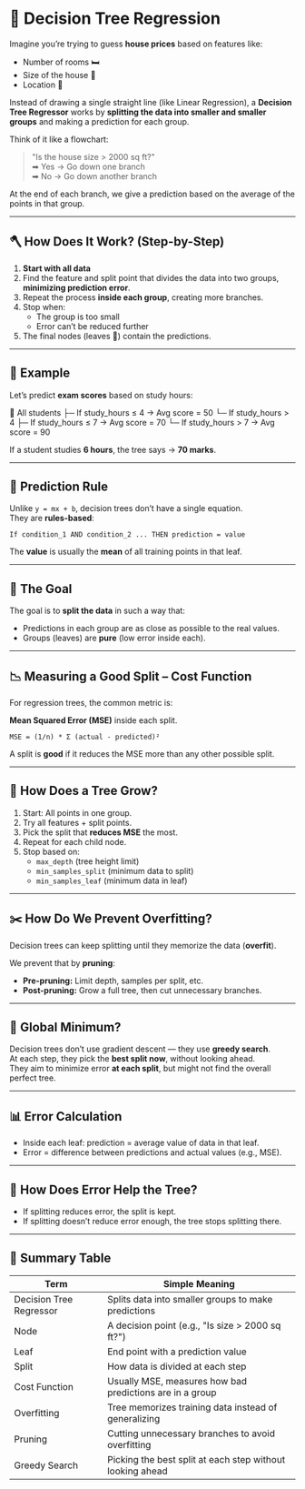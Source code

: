 # 🌳 Decision Tree Regression

Imagine you’re trying to guess **house prices** based on features like:

- Number of rooms 🛏  
- Size of the house 📐  
- Location 📍  

Instead of drawing a single straight line (like Linear Regression), a **Decision Tree Regressor** works by **splitting the data into smaller and smaller groups** and making a prediction for each group.

Think of it like a flowchart:

> "Is the house size > 2000 sq ft?"  
> ➡ Yes → Go down one branch  
> ➡ No → Go down another branch  

At the end of each branch, we give a prediction based on the average of the points in that group.

---

## 🪓 How Does It Work? (Step-by-Step)

1. **Start with all data**  
2. Find the feature and split point that divides the data into two groups, **minimizing prediction error**.  
3. Repeat the process **inside each group**, creating more branches.  
4. Stop when:
   - The group is too small
   - Error can’t be reduced further
5. The final nodes (leaves 🍃) contain the predictions.

---

## 📏 Example

Let’s predict **exam scores** based on study hours:

📂 All students
  ├─ If study_hours ≤ 4 → Avg score = 50
  └─ If study_hours > 4
       ├─ If study_hours ≤ 7 → Avg score = 70
       └─ If study_hours > 7 → Avg score = 90

If a student studies **6 hours**, the tree says → **70 marks**.

---

## 📐 Prediction Rule

Unlike `y = mx + b`, decision trees don’t have a single equation.  
They are **rules-based**:

`If condition_1 AND condition_2 ... THEN prediction = value`


The **value** is usually the **mean** of all training points in that leaf.

---

## 🎯 The Goal

The goal is to **split the data** in such a way that:

- Predictions in each group are as close as possible to the real values.
- Groups (leaves) are **pure** (low error inside each).

---

## 📉 Measuring a Good Split – Cost Function

For regression trees, the common metric is:

**Mean Squared Error (MSE)** inside each split.

`MSE = (1/n) * Σ (actual - predicted)²`


A split is **good** if it reduces the MSE more than any other possible split.

---

## 🧗 How Does a Tree Grow?

1. Start: All points in one group.
2. Try all features + split points.
3. Pick the split that **reduces MSE** the most.
4. Repeat for each child node.
5. Stop based on:
   - `max_depth` (tree height limit)
   - `min_samples_split` (minimum data to split)
   - `min_samples_leaf` (minimum data in leaf)

---

## ✂️ How Do We Prevent Overfitting?

Decision trees can keep splitting until they memorize the data (**overfit**).

We prevent that by **pruning**:

- **Pre-pruning:** Limit depth, samples per split, etc.
- **Post-pruning:** Grow a full tree, then cut unnecessary branches.

---

## 🏁 Global Minimum?

Decision trees don’t use gradient descent — they use **greedy search**.  
At each step, they pick the **best split now**, without looking ahead.  
They aim to minimize error **at each split**, but might not find the overall perfect tree.

---

## 📊 Error Calculation

- Inside each leaf: prediction = average value of data in that leaf.
- Error = difference between predictions and actual values (e.g., MSE).

---

## 🎯 How Does Error Help the Tree?

- If splitting reduces error, the split is kept.
- If splitting doesn’t reduce error enough, the tree stops splitting there.

---

## 🔄 Summary Table

| Term                  | Simple Meaning |
|-----------------------|----------------|
| Decision Tree Regressor | Splits data into smaller groups to make predictions |
| Node                  | A decision point (e.g., "Is size > 2000 sq ft?") |
| Leaf                  | End point with a prediction value |
| Split                 | How data is divided at each step |
| Cost Function         | Usually MSE, measures how bad predictions are in a group |
| Overfitting           | Tree memorizes training data instead of generalizing |
| Pruning               | Cutting unnecessary branches to avoid overfitting |
| Greedy Search         | Picking the best split at each step without looking ahead |

